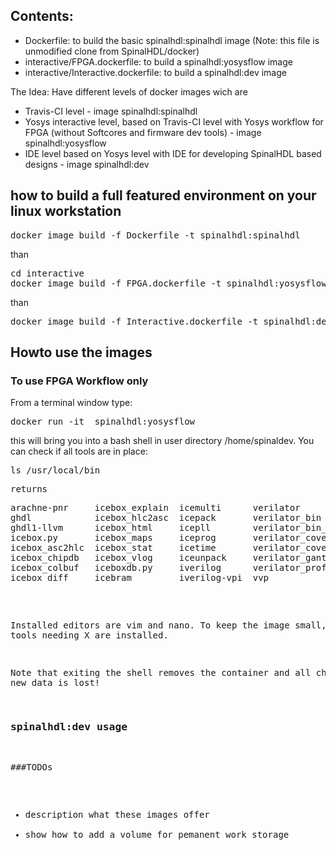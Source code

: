 ## Contents:

* Dockerfile: to build the basic spinalhdl:spinalhdl image  (Note: this file is unmodified clone from SpinalHDL/docker)
* interactive/FPGA.dockerfile: to build a spinalhdl:yosysflow image
* interactive/Interactive.dockerfile: to build a spinalhdl:dev image

The Idea: Have different levels of docker images wich are
* Travis-CI level - image spinalhdl:spinalhdl
* Yosys interactive level, based on Travis-CI level with Yosys workflow for FPGA (without Softcores and firmware dev tools) - image spinalhdl:yosysflow
* IDE level based on Yosys level with IDE for developing SpinalHDL based designs - image spinalhdl:dev

## how to build a full featured environment on your linux workstation
<pre>docker image build -f Dockerfile -t spinalhdl:spinalhdl
</pre>
than
<pre>cd interactive
docker image build -f FPGA.dockerfile -t spinalhdl:yosysflow
</pre>
than
<pre>
docker image build -f Interactive.dockerfile -t spinalhdl:dev
</pre>

## Howto use the images
### To use FPGA Workflow only
From a terminal window type:
<pre>docker run -it  spinalhdl:yosysflow
</pre>
this will bring you into a bash shell in user directory /home/spinaldev.
You can check if all tools are in place:
<pre>ls /usr/local/bin
<pre/>
returns
<pre>
arachne-pnr     icebox_explain  icemulti      verilator                   yosys
ghdl            icebox_hlc2asc  icepack       verilator_bin               yosys-abc
ghdl1-llvm      icebox_html     icepll        verilator_bin_dbg           yosys-config
icebox.py       icebox_maps     iceprog       verilator_coverage          yosys-filterlib
icebox_asc2hlc  icebox_stat     icetime       verilator_coverage_bin_dbg  yosys-smtbmc
icebox_chipdb   icebox_vlog     iceunpack     verilator_gantt
icebox_colbuf   iceboxdb.py     iverilog      verilator_profcfunc
icebox_diff     icebram         iverilog-vpi  vvp
</pre>

Installed editors are vim and nano. To keep the image small, no gui tools needing X are installed.

Note that exiting the shell removes the container and all changed or new data is lost!

### spinalhdl:dev usage

###TODOs
* description what these images offer
* show how to add a volume for pemanent work storage


